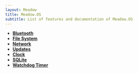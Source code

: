 ```yaml
---
layout: Meadow
title: Meadow.OS
subtitle: List of features and documentation of Meadow.OS
---
```


* **[Bluetooth](Bluetooth)**
* **[File System](File_System)**
* **[Network](Networking)**
* **[Updates](Updates)**
* **[Clock](RTC)**
* **[SQLite](SQLite)**
* **[Watchdog Timer](Watchdog)**